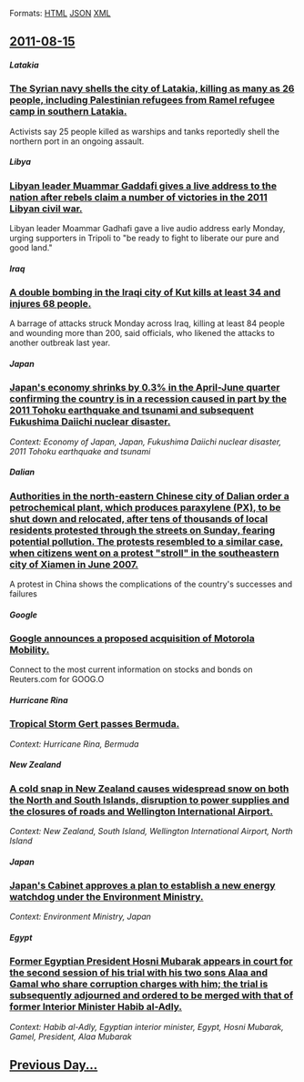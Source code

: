 
Formats: [HTML](2011/08/15/index.html)  [JSON](2011/08/15/index.json)  [XML](2011/08/15/index.xml)  

## [2011-08-15](/news/2011/08/15/index.md)

##### Latakia
### [The Syrian navy shells the city of Latakia, killing as many as 26 people, including Palestinian refugees from Ramel refugee camp in southern Latakia. ](/news/2011/08/15/the-syrian-navy-shells-the-city-of-latakia-killing-as-many-as-26-people-including-palestinian-refugees-from-ramel-refugee-camp-in-southern.md)
Activists say 25 people killed as warships and tanks reportedly shell the northern port in an ongoing assault.

##### Libya
### [Libyan leader Muammar Gaddafi gives a live address to the nation after rebels claim a number of victories in the 2011 Libyan civil war. ](/news/2011/08/15/libyan-leader-muammar-gaddafi-gives-a-live-address-to-the-nation-after-rebels-claim-a-number-of-victories-in-the-2011-libyan-civil-war.md)
Libyan leader Moammar Gadhafi gave a live audio address early Monday, urging supporters in Tripoli to &quot;be ready to fight to liberate our pure and good land.&quot;

##### Iraq
### [A double bombing in the Iraqi city of Kut kills at least 34 and injures 68 people. ](/news/2011/08/15/a-double-bombing-in-the-iraqi-city-of-kut-kills-at-least-34-and-injures-68-people.md)
A barrage of attacks struck Monday across Iraq, killing at least 84 people and wounding more than 200, said officials, who likened the attacks to another outbreak last year.

##### Japan
### [Japan's economy shrinks by 0.3% in the April-June quarter confirming the country is in a recession caused in part by the 2011 Tohoku earthquake and tsunami and subsequent Fukushima Daiichi nuclear disaster. ](/news/2011/08/15/japan-s-economy-shrinks-by-0-3-in-the-april-june-quarter-confirming-the-country-is-in-a-recession-caused-in-part-by-the-2011-tahoku-earthq.md)
_Context: Economy of Japan, Japan, Fukushima Daiichi nuclear disaster, 2011 Tohoku earthquake and tsunami_

##### Dalian
### [Authorities in the north-eastern Chinese city of Dalian order a petrochemical plant, which produces paraxylene (PX), to be shut down and relocated, after tens of thousands of local residents protested through the streets on Sunday, fearing potential pollution. The protests resembled to a similar case, when citizens went on a protest "stroll" in the southeastern city of Xiamen in June 2007. ](/news/2011/08/15/authorities-in-the-north-eastern-chinese-city-of-dalian-order-a-petrochemical-plant-which-produces-paraxylene-px-to-be-shut-down-and-rel.md)
A protest in China shows the complications of the country&#39;s successes and failures

##### Google
### [Google announces a proposed acquisition of Motorola Mobility. ](/news/2011/08/15/google-announces-a-proposed-acquisition-of-motorola-mobility.md)
Connect to the most current information on stocks and bonds on Reuters.com for GOOG.O

##### Hurricane Rina
### [Tropical Storm Gert passes Bermuda. ](/news/2011/08/15/tropical-storm-gert-passes-bermuda.md)
_Context: Hurricane Rina, Bermuda_

##### New Zealand
### [A cold snap in New Zealand causes widespread snow on both the North and South Islands, disruption to power supplies and the closures of roads and Wellington International Airport. ](/news/2011/08/15/a-cold-snap-in-new-zealand-causes-widespread-snow-on-both-the-north-and-south-islands-disruption-to-power-supplies-and-the-closures-of-road.md)
_Context: New Zealand, South Island, Wellington International Airport, North Island_

##### Japan
### [Japan's Cabinet approves a plan to establish a new energy watchdog under the Environment Ministry. ](/news/2011/08/15/japan-s-cabinet-approves-a-plan-to-establish-a-new-energy-watchdog-under-the-environment-ministry.md)
_Context: Environment Ministry, Japan_

##### Egypt
### [Former Egyptian President Hosni Mubarak appears in court for the second session of his trial with his two sons Alaa and Gamal who share corruption charges with him; the trial is subsequently adjourned and ordered to be merged with that of former Interior Minister Habib al-Adly. ](/news/2011/08/15/former-egyptian-president-hosni-mubarak-appears-in-court-for-the-second-session-of-his-trial-with-his-two-sons-alaa-and-gamal-who-share-corr.md)
_Context: Habib al-Adly, Egyptian interior minister, Egypt, Hosni Mubarak, Gamel, President, Alaa Mubarak_

## [Previous Day...](/news/2011/08/14/index.md)

